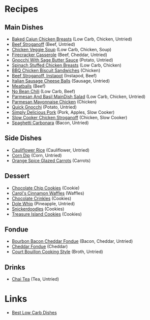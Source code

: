 # Recipes

## Main Dishes
- [Baked Cajun Chicken Breasts](MainDish/BakedCajunChickenBreasts.md) (Low Carb, Chicken, Untried)
- [Beef Stroganoff](MainDish/BeefStroganoff.md) (Beef, Untried)
- [Chicken Veggie Soup](MainDish/ChickenVeggieSoup.md) (Low Carb, Chicken, Soup)
- [Firecracker Casserole](MainDish/FirecrackerCasserole.md) (Beef, Cheddar, Untried)
- [Gnocchi With Sage Butter Sauce](MainDish/GnocchiWithSageButterSauce.md) (Potato, Untried)
- [Spinach Stuffed Chicken Breasts](MainDish/SpinachStuffedChickenBreasts.md) (Low Carb, Chicken)
- [BBQ Chicken Biscuit Sandwiches](MainDish/BBQChickenBiscuitSandwiches.md) (Chicken)
- [Beef Stroganoff, Instapot](MainDish/BeefStroganoffInstapot.md) (Instapod, Beef)
- [Italian Sausage Cheese Balls](MainDish/ItalianSausageCheeseBalls.md) (Sausage, Untried)
- [Meatballs](MainDish/Meatballs.md) (Beef)
- [No Bean Chili](MainDish/NoBeanChili.md) (Low Carb, Beef)
- [Parmesan And Basil MainDish Salad](MainDish/ParmesanAndBasilChickenSalad.md) (Low Carb, Chicken, Untried)
- [Parmesan Mayonnaise Chicken](MainDish/ParmesanMayonnaiseChicken.md) (Chicken)
- [Quick Gnocchi](MainDish/QuickGnocchi.md) (Potato, Untried)
- [Simply Delicious Pork](MainDish/SimplyDeliciousPork.md) (Pork, Apples, Slow Cooker)
- [Slow Cooker Chicken Stroganoff](MainDish/SlowCookerChickenStroganoff.md) (Chicken, Slow Cooker)
- [Spaghetti Carbonara](MainDish/SpaghettiCarbonara.md) (Bacon, Untried)

## Side Dishes
- [Cauliflower Rice](SideDish/CauliflowerRice.md) (Cauliflower, Untried)
- [Corn Dip](SideDish/CornDip.md) (Corn, Untried)
- [Orange Spice Glazed Carrots](SideDish/OrangeSpiceGlazedCarrots.md) (Carrots)

## Dessert
- [Chocolate Chip Cookies](Dessert/ChocolateChipCookies.md) (Cookie)
- [Carol's Cinnamon Waffles](Dessert/CarolsCinnamonWaffles.md) (Waffles)
- [Chocolate Crinkles](Dessert/ChocolateCrinkles.md) (Cookies)
- [Dole Whip](Dessert/DoleWhip.md) (Pineapple, Untried)
- [Snickerdoodles](Dessert/Snickerdoodles.md) (Cookies)
- [Treasure Island Cookies](Dessert/TreasureIslandCookies.md) (Cookies)

## Fondue
- [Bourbon Bacon Cheddar Fondue](Fondue/BourbonBaconCheddarFondue.md) (Bacon, Cheddar, Untried)
- [Cheddar Fondue](Fondue/CheddarFondue.md) (Cheddar)
- [Court Bouillon Cooking Style](Fondue/CourtBouillonCookingStyle.md) (Broth, Untried)

## Drinks
- [Chai Tea](Drink/) (Tea, Untried)

# Links
- [Best Low Carb Dishes](https://www.ibreatheimhungry.com/65-best-low-carb-chicken-recipes/)